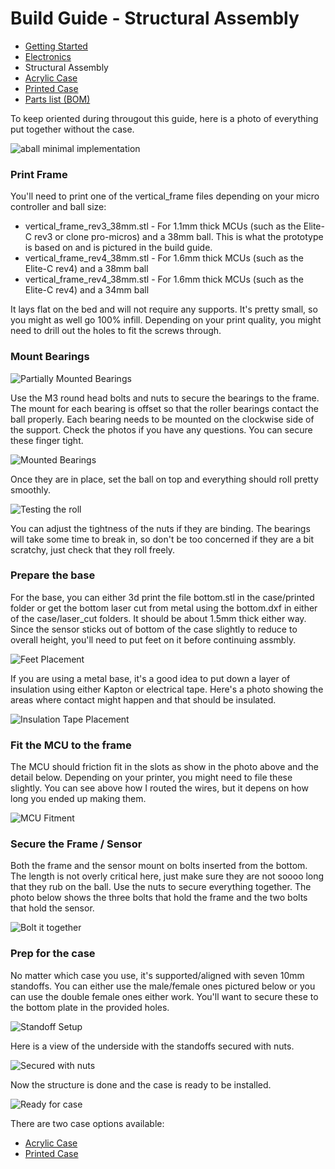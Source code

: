 # Build Guide - Structural Assembly

* [Getting Started](../docs/bg_getting_started.md)
* [Electronics](../docs/bg_electronics.md)
* Structural Assembly
* [Acrylic Case](../docs/bg_case_acrylic.md)
* [Printed Case](../docs/bg_case_printed.md)
* [Parts list (BOM)](../docs/bom.md)


To keep oriented during througout this guide, here is a photo of everything put together without the case.

![aball minimal implementation](../photos/aball_min.jpeg "aball minimal implementation")

### Print Frame

You'll need to print one of the vertical_frame files depending on your micro controller and ball size:
* vertical_frame_rev3_38mm.stl - For 1.1mm thick MCUs (such as the Elite-C rev3 or clone pro-micros) and a 38mm ball.  This is what the prototype is based on and is pictured in the build guide.
* vertical_frame_rev4_38mm.stl - For 1.6mm thick MCUs (such as the Elite-C rev4) and a 38mm ball
* vertical_frame_rev4_38mm.stl - For 1.6mm thick MCUs (such as the Elite-C rev4) and a 34mm ball

It lays flat on the bed and will not require any supports.  It's
pretty small, so you might as well go 100% infill.  Depending on your print quality, you might need to drill out the
holes to fit the screws through.  

### Mount Bearings

![Partially Mounted Bearings](../photos/build_guide/aball_build_guide_3.jpeg "Mounted Bearings")

Use the M3 round head bolts and nuts to secure the bearings to the frame.  The mount for each bearing is offset so that 
the roller bearings contact the ball properly.  Each bearing needs to be mounted on the clockwise side of the support.
Check the photos if you have any questions.  You can secure these finger tight.

![Mounted Bearings](../photos/build_guide/aball_build_guide_4.jpeg "Mounted Bearings")

Once they are in place, set the ball on top and everything should roll pretty smoothly.  

![Testing the roll](../photos/build_guide/aball_build_guide_5.jpeg "Testing the roll")

You can adjust the tightness of the nuts if they are binding.  The bearings will take some time to break in,
so don't be too concerned if they are a bit scratchy, just check that they roll freely.

### Prepare the base

For the base, you can either 3d print the file bottom.stl in the case/printed folder or get the bottom laser 
cut from metal using the bottom.dxf in either of the case/laser_cut folders.  It should be about 1.5mm thick either way.  Since the sensor sticks out of
bottom of the case slightly to reduce to overall height, you'll need to put feet on it before continuing assmbly.

![Feet Placement](../photos/build_guide/aball_build_guide_6.jpeg "Feet placement")

If you are using a metal base, it's a good idea to put down a layer of insulation using either Kapton or electrical tape.  Here's
a photo showing the areas where contact might happen and that should be insulated.  

![Insulation Tape Placement](../photos/build_guide/aball_build_guide_13.jpeg "Insulation Tape Placement")

### Fit the MCU to the frame

The MCU should friction fit in the slots as show in the photo above and the detail below.  Depending on your printer, you might
need to file these slightly.  You can see above how I routed the wires, but it depens on how long you ended up making them.  

![MCU Fitment](../photos/build_guide/aball_build_guide_7.jpeg "MCU Fitted on the frame")

### Secure the Frame / Sensor

Both the frame and the sensor mount on bolts inserted from the bottom.  The length is not overly critical here, just make sure
they are not soooo long that they rub on the ball.  Use the nuts to secure everything together.  The photo below shows the 
three bolts that hold the frame and the two bolts that hold the sensor.

![Bolt it together](../photos/build_guide/aball_build_guide_14.jpeg "Bolt it together")

### Prep for the case

No matter which case you use, it's supported/aligned with seven 10mm standoffs.  You can either use the
male/female ones pictured below or you can use the double female ones either work.  You'll want to secure
these to the bottom plate in the provided holes.

![Standoff Setup](../photos/build_guide/aball_build_guide_15.jpeg "Standoffs")

Here is a view of the underside with the standoffs secured with nuts.

![Secured with nuts](../photos/build_guide/aball_build_guide_17.jpeg "Secured with nuts")

Now the structure is done and the case is ready to be installed. 

![Ready for case](../photos/build_guide/aball_build_guide_16.jpeg "Ready for case!")

There are two case options available:
* [Acrylic Case](../docs/bg_case_acrylic.md)
* [Printed Case](../docs/bg_case_printed.md)
